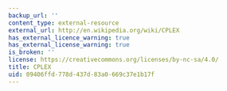 ```yaml
---
backup_url: ''
content_type: external-resource
external_url: http://en.wikipedia.org/wiki/CPLEX
has_external_licence_warning: true
has_external_license_warning: true
is_broken: ''
license: https://creativecommons.org/licenses/by-nc-sa/4.0/
title: CPLEX
uid: 09406ffd-778d-437d-83a0-669c37e1b17f
---
```

